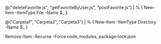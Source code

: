 <!-- * Crear multiples archivos en powershel -->

@("deleteFavorite.js", "getFavoriteByUser.js", "postFavorite.js") | % { New-Item -ItemType File -Name $_ }


<!-- * Crear multiples carpetas en poweshell -->

@("Carpeta1", "Carpeta2", "Carpeta3") | % { New-Item -ItemType Directory -Name $_ }

<!-- * Elimina node_modules y el lockfile por si hay conflictos -->

Remove-Item -Recurse -Force node_modules, package-lock.json
